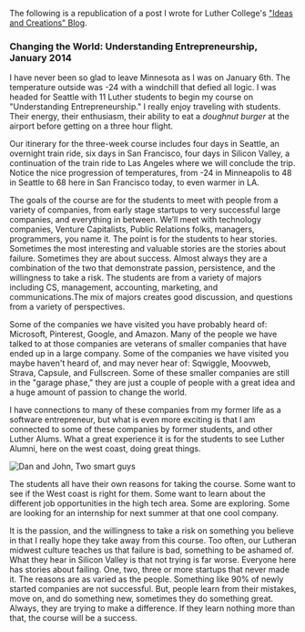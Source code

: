 <!--
.. title: Changing the World, JTerm 2014
.. date: 2014/01/14 09:07:18
.. slug: notes-from-the-road
.. tags: Jterm14, Travel
.. link: 
.. description: 
-->


The following is a republication of a post I wrote for Luther College's ["Ideas and Creations" Blog](https://www.luther.edu/ideas-creations-blog/).

### Changing the World: Understanding Entrepreneurship, January 2014

I have never been so glad to leave Minnesota as I was on January 6th.  The temperature outside was -24 with a windchill that defied all logic.  I was headed for Seattle with 11 Luther students to begin my course on "Understanding Entrepreneurship."  I really enjoy traveling with students.  Their energy, their enthusiasm, their ability to eat a *doughnut burger* at the airport before getting on a three hour flight.

Our itinerary for the three-week course includes four days in Seattle, an overnight train ride, six days in San Francisco, four days in Silicon Valley, a continuation of the train ride to Las Angeles where we will conclude the trip.  Notice the nice progression of temperatures, from -24 in Minneapolis to 48 in Seattle to 68 here in San Francisco today, to even warmer in LA.

<!-- TEASER_END -->

The goals of the course are for the students to meet with people from a variety of companies, from early stage startups to very successful large companies, and everything in between.  We’ll meet with technology companies, Venture Capitalists, Public Relations folks, managers, programmers, you name it.  The point is for the students to hear stories.  Sometimes the most interesting and valuable stories are the stories about failure.  Sometimes they are about success.  Almost always they are a combination of the two that demonstrate passion, persistence, and the willingness to take a risk.  The students are from a variety of majors including CS, management, accounting, marketing, and communications.The mix of majors creates good discussion, and questions from a variety of perspectives. 


Some of the companies we have visited you have probably heard of:  Microsoft, Pinterest, Google, and Amazon. Many of the people we have talked to at those companies are veterans of smaller companies that have ended up in a large company.  Some of the companies we have visited you maybe haven't heard of, and may never hear of:  Sqwiggle, Moovweb, Strava, Capsule, and Fullscreen.  Some of these smaller companies are still in the "garage phase," they are just a couple of people with a great idea and a huge amount of passion to change the world.  

I have connections to many of these companies from my former life as a software entrepreneur, but what is even more exciting is that I am connected to some of these companies by former students, and other Luther Alums.  What a great experience it is for the students to see Luther Alumni, here on the west coast, doing great things.

![Dan and John, Two smart guys](/images/JTerm14/Pinterest.jpg)

The students all have their own reasons for taking the course.  Some want to see if the West coast is right for them. Some want to learn about the different job opportunities in the high tech area. Some are exploring.  Some are looking for an internship for next summer at that one cool company.

It is the passion, and the willingness to take a risk on something you believe in that I really hope they take away from this course.  Too often, our Lutheran midwest culture teaches us that failure is bad, something to be ashamed of.  What they hear in Silicon Valley is that not trying is far worse.  Everyone here has stories about failing.  One, two, three or more startups that never made it.  The reasons are as varied as the people.  Something like 90% of newly started companies are not successful.  But, people learn from their mistakes, move on, and do something new, sometimes they do something great.  Always, they are trying to make a difference.  If they learn nothing more than that, the course will be a success.

